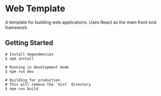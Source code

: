 # Web Template

A template for building web applications. Uses React as the main front end framework.

## Getting Started

```
# Install dependencies
$ npm install

# Running in development mode
$ npm run dev

# Building for production
# This will remove the `dist` directory
$ npm run build
```
